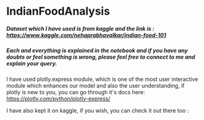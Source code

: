 # IndianFoodAnalysis

##### Dataset which I have used is from kaggle and the link is : https://www.kaggle.com/nehaprabhavalkar/indian-food-101

##### Each and everything is explained in the notebook and if you have any doubts or feel something is wrong, please feel free to connect to me and explain your query.

I have used plotly.express module, which is one of the most user interactive module which enhances our model and also the user understanding, if plotly is new to you, you can go through it's docs here: https://plotly.com/python/plotly-express/

I have also kept it on kaggle, if you wish, you can check it out there too :
